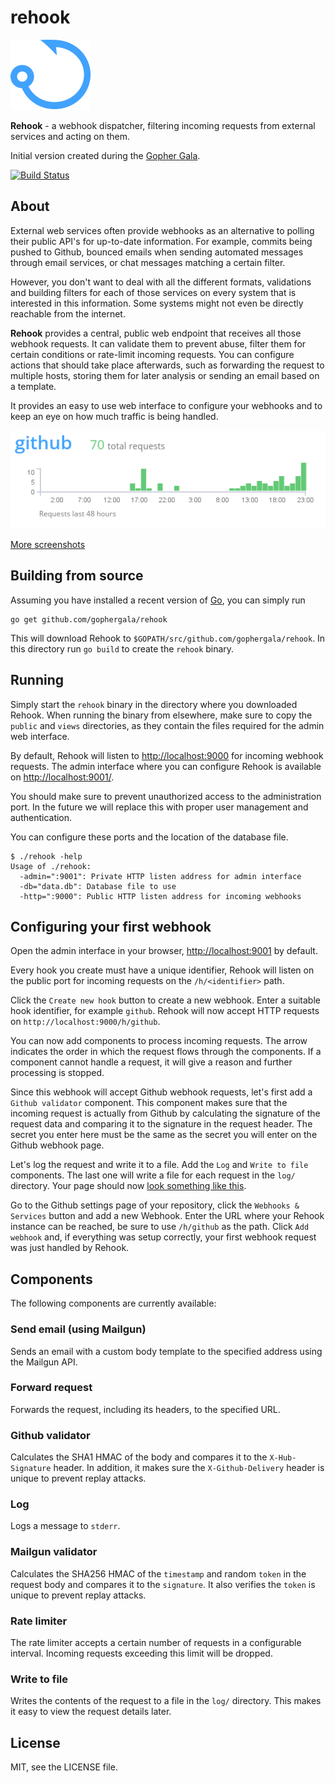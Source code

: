 # rehook

![](https://github.com/gophergala/rehook/blob/master/public/images/rehook-logo.png)

__Rehook__ - a webhook dispatcher, filtering incoming requests from external
services and acting on them.

Initial version created during the [Gopher Gala](http://gophergala.com).

[![Build Status](https://travis-ci.org/gophergala/rehook.svg?branch=master)](https://travis-ci.org/gophergala/rehook)

## About

External web services often provide webhooks as an alternative to polling their
public API's for up-to-date information. For example, commits being pushed to
Github, bounced emails when sending automated messages through email services,
or chat messages matching a certain filter.

However, you don't want to deal with all the different formats, validations and
building filters for each of those services on every system that is interested
in this information. Some systems might not even be directly reachable from the
internet.

__Rehook__ provides a central, public web endpoint that receives all those
webhook requests. It can validate them to prevent abuse, filter them for
certain conditions or rate-limit incoming requests. You can configure actions
that should take place afterwards, such as forwarding the request to multiple
hosts, storing them for later analysis or sending an email based on a template.

It provides an easy to use web interface to configure your webhooks and to keep
an eye on how much traffic is being handled.

![](https://github.com/gophergala/rehook/blob/master/screenshots/rehook_stats.png)

[More screenshots](https://github.com/gophergala/rehook/tree/master/screenshots)

## Building from source

Assuming you have installed a recent version of
[Go](https://golang.org/doc/install), you can simply run 

```
go get github.com/gophergala/rehook
```

This will download Rehook to `$GOPATH/src/github.com/gophergala/rehook`. In
this directory run `go build` to create the `rehook` binary.

## Running

Simply start the `rehook` binary in the directory where you downloaded Rehook.
When running the binary from elsewhere, make sure to copy the `public` and
`views` directories, as they contain the files required for the admin web
interface.

By default, Rehook will listen to
[http://localhost:9000](http://localhost:9000) for incoming webhook requests.
The admin interface where you can configure Rehook is available on
[http://localhost:9001/](http://localhost:9000).

You should make sure to prevent unauthorized access to the administration port.
In the future we will replace this with proper user management and
authentication.

You can configure these ports and the location of the database file.

```
$ ./rehook -help
Usage of ./rehook:
  -admin=":9001": Private HTTP listen address for admin interface
  -db="data.db": Database file to use
  -http=":9000": Public HTTP listen address for incoming webhooks
```

## Configuring your first webhook

Open the admin interface in your browser,
[http://localhost:9001](http://localhost:9001) by default.

Every hook you create must have a unique identifier, Rehook will listen on the
public port for incoming requests on the `/h/<identifier>` path.

Click the `Create new hook` button to create a new webhook. Enter a suitable
hook identifier, for example `github`. Rehook will now accept HTTP requests on
`http://localhost:9000/h/github`.

You can now add components to process incoming requests. The arrow indicates
the order in which the request flows through the components. If a component
cannot handle a request, it will give a reason and further processing is
stopped.

Since this webhook will accept Github webhook requests, let's first add a
`Github validator` component. This component makes sure that the incoming
request is actually from Github by calculating the signature of the request
data and comparing it to the signature in the request header. The secret you
enter here must be the same as the secret you will enter on the Github webhook
page.

Let's log the request and write it to a file. Add the `Log` and `Write to file`
components. The last one will write a file for each request in the `log/`
directory. Your page should now [look something like this](https://github.com/gophergala/rehook/blob/master/screenshots/rehook_chain.png).

Go to the Github settings page of your repository, click the `Webhooks &
Services` button and add a new Webhook. Enter the URL where your Rehook
instance can be reached, be sure to use `/h/github` as the path. Click `Add
webhook` and, if everything was setup correctly, your first webhook request was
just handled by Rehook.

## Components

The following components are currently available:

### Send email (using Mailgun)

Sends an email with a custom body template to the specified address using the
Mailgun API.

### Forward request

Forwards the request, including its headers, to the specified URL.

### Github validator

Calculates the SHA1 HMAC of the body and compares it to the `X-Hub-Signature`
header. In addition, it makes sure the `X-Github-Delivery` header is unique to
prevent replay attacks.

### Log

Logs a message to `stderr`.

### Mailgun validator

Calculates the SHA256 HMAC of the `timestamp` and random `token` in the request
body and compares it to the `signature`. It also verifies the `token` is unique
to prevent replay attacks.

### Rate limiter

The rate limiter accepts a certain number of requests in a configurable
interval. Incoming requests exceeding this limit will be dropped.

### Write to file

Writes the contents of the request to a file in the `log/` directory. This
makes it easy to view the request details later.

## License

MIT, see the LICENSE file.
